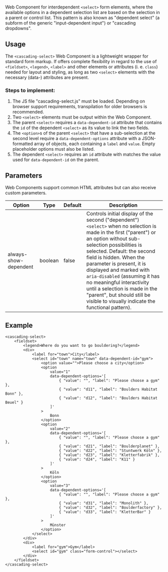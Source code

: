 # <cascading-select>

Web Component for interdependent `<select>` form elements, where the available options in a dependent selection list are based on the selection in a parent or control list. This pattern is also known as "dependent select" (a subform of the generic "input-dependent input") or "cascading dropdowns".

<!--
## Installation

```
yarn install @webfactoryde/cascading-select
```
-->

## Usage

The `<cascading-select>` Web Component is a lightweight wrapper for standard form markup. If offers complete flexibility in regard to the use of `<fieldset>`, `<legend>`, `<label>` and other elements or attributes (i. e. `class`) needed for layout and styling, as long as two `<select>` elements with the necessary (data-) attributes are present.

### Steps to implement:

1. The JS file "cascading-select.js" must be loaded. Depending on browser support requirements, transpilation for older browsers is recommended.
2. Two `<select>` elements must be output within the Web Component.
3. The parent `<select>` requires a `data-dependent-id` attribute that contains the `id` of the dependent `<select>` as its value to link the two fields.
4. The `<option>`s of the parent `<select>` that have a sub-selection at the second level require a `data-dependent-options` attribute with a JSON-formatted array of objects, each containing a `label` and `value`. Empty placeholder options must also be listed.
5. The dependent `<select>` requires an `id` attribute with matches the value used for `data-dependent-id` on the parent.

## Parameters

Web Components support common HTML attributes but can also receive custom parameters.

| Option               | Type    | Default | Description|
|-----------------------|---------|---------|-----------|
| always-show-dependent | boolean | false | Controls initial display of the second ("dependent") `<select>` when no selection is made in the first ("parent") or an option without sub-selection possibilities is selected. Default: the second field is hidden. When the parameter is present, it is displayed and marked with `aria-disabled` (assuming it has no meaningful interactivity until a selection is made in the "parent", but should still be visible to visually indicate the functional pattern).|

## Example

```
<cascading-select>
    <fieldset>
        <legend>Where do you want to go bouldering?</legend>
        <div>
            <label for="town">City</label>
            <select id="town" name="town" data-dependent-id="gym">
                <option value="">Please choose a city</option>
                <option
                    value="1"
                    data-dependent-options='[
                        { "value": "", "label": "Please choose a gym" },
                        { "value": "d11", "label": "Boulders Habitat Bonn" },
                        { "value": "d12", "label": "Boulders Habitat Beuel" }
                    ]'
                >
                    Bonn
                </option>
                <option
                    value="2"
                    data-dependent-options='[
                        { "value": "", "label": "Please choose a gym" },
                        { "value": "d21", "label": "Boulderplanet" },
                        { "value": "d22", "label": "Stuntwerk Köln" },
                        { "value": "d23", "label": "Kletterfabrik" },
                        { "value": "d24", "label": "K11" }
                    ]'
                >
                    Köln
                </option>
                <option
                    value="3"
                    data-dependent-options='[
                        { "value": "", "label": "Please choose a gym" },
                        { "value": "d31", "label": "Monolith" },
                        { "value": "d32", "label": "Boulderfactory" },
                        { "value": "d33", "label": "KletterBar" }
                    ]'
                >
                    Münster
                </option>
            </select>
        </div>
        <div>
            <label for="gym">Gym</label>
            <select id="gym" class="form-control"></select>
        </div>
    </fieldset>
</cascading-select>
```
